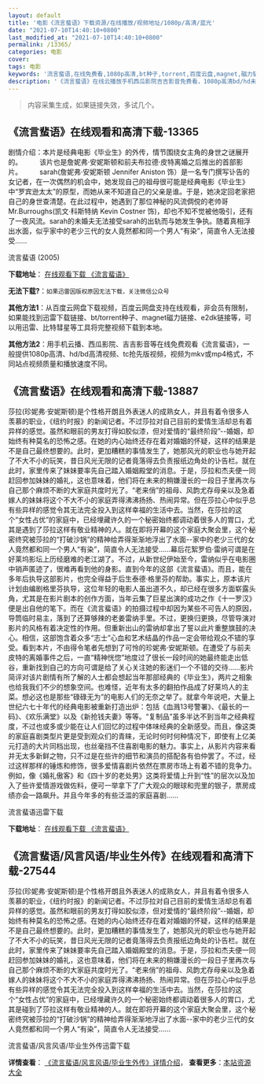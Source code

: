```yaml
---
layout: default
title: '电影《流言蜚语》下载资源/在线播放/视频地址/1080p/高清/蓝光'
date: "2021-07-10T14:40:10+0800"
last_modified_at: "2021-07-10T14:40:10+0800"
permalink: /13365/
categories: 电影
cover:
tags: 电影
keywords: '流言蜚语,在线免费看,1080p高清,bt种子,torrent,百度云盘,magnet,磁力链,迅雷下载资源'
description: '《流言蜚语》在线云播放手机西瓜影院吉吉影音免费看，1080p高清bd/hd未删减完整版和tc抢先枪版，mkv/mp4格式，附带bt/torrent种子、magnet/磁力链、百度云盘、网盘资源迅雷下载链接'
---
```


>内容采集生成，如果链接失效，多试几个。


## 《流言蜚语》在线观看和高清下载-13365

剧情介绍：本片是经典电影《毕业生》的外传，情节围绕女主角的身世之谜展开的。  　　该片也是詹妮弗·安妮斯顿和前夫布拉德·皮特离婚之后推出的首部影片。  　　sarah(詹妮弗·安妮斯顿 Jennifer Aniston 饰）是一名专门撰写讣告的女记者，在一次偶然的机会中，她发现自己的祖母很可能是经典电影《毕业生》中“罗宾逊太太”的原型，而她从来不知道自己的父亲是谁。于是，她决定回老家把自己的身世查清楚。在此过程中，她遇到了那位神秘的风流倜傥的老帅哥Mr.Burroughs(凯文·科斯特纳 Kevin Costner 饰)，却也不知不觉被他吸引，还有了一夜风流。sarah的未婚夫无法接受sarah的出轨而与她发生争执。随着真相浮出水面，似乎家中的老少三代的女人竟然都和同一个男人“有染”，简直令人无法接受……


流言蜚语 (2005)

**下载地址**： [在线观看下载 《流言蜚语》](https://www.btbtdy.me/btdy/dy5826.html) 


**无法下载?**：`如果迅雷因版权原因无法下载，关注微信公众号 `

**其他方法1**：从百度云网盘下载视频，百度云网盘支持在线观看，非会员有限制，如果能找到迅雷下载链接、bt/torrent种子、magnet磁力链接、e2dk链接等，可以用迅雷、比特彗星等工具将完整视频下载到本地。

**其他方法2**：用手机云播、西瓜影院、吉吉影音等在线免费观看《流言蜚语》，一般提供1080p高清、hd/bd高清视频、tc抢先版视频，视频为mkv或mp4格式，不同站点视频质量和播放速度不同。


## 《流言蜚语》在线观看和高清下载-13887

莎拉(珍妮弗·安妮斯顿)是个性格开朗且外表迷人的成熟女人，并且有着令很多人羡慕的职业，《纽约时报》的新闻记者。不过莎拉对自己目前的爱情生活却总有着异样的感觉。虽然和眼前的男友打得如胶似漆，但对爱情的“最终阶段”--婚姻，却始终有种莫名的恐怖之感。在她的内心始终还存在着对婚姻的怀疑，这样的结果是不是自己最终想要的。此时，更加糟糕的事情发生了，她那风光的职业也与她开起了不大不小的玩笑，昔日风光无限的记者竟落得去负责报纸边角处的讣告栏。就在此时，家里传来了妹妹要率先自己踏入婚姻殿堂的消息。于是，莎拉和杰夫便一同赶回参加妹妹的婚礼，这也意味着，他们将在未来的稍嫌漫长的一段日子里再次与自己那个麻烦不断的大家庭共度时光了。“老来俏”的祖母、风韵尤存母亲以及急着嫁人的妹妹将这个不大不小的家庭弄得沸沸扬扬、热闹异常。但在莎拉心中似乎总有些异样的感觉令其无法完全投入到这样幸福的生活中去。当然，在莎拉的这个“女性占优”的家庭中，已经埋藏许久的一个秘密始终都调动着很多人的胃口，尤其是遇到了莎拉这样有敬业精神的人。就在即将开幕的这个家庭大聚会里，这个秘密终究被莎拉的“打破沙锅”的精神给弄得渐渐地浮出了水面--家中的老少三代的女人竟然都和同一个男人“有染”，简直令人无法接受……幕后花絮罗伯·雷纳可谓是在好莱坞影坛上历经磨难的老江湖了。不过，从新世纪伊始至今，雷纳似乎在电影圈中销声匿迹了，很难再看到他的身影。直到今年的这部《流言蜚语》。而且，能在多年后执导这部影片，也完全得益于后生泰德·格里芬的帮助。事实上，原本该片计划由编剧格里芬执导，这位年轻的电影人虽出道不久，却已经在很多方面崭露头角，尤其是在影片剧本的创作方面，当年云集了巨星出演的成功之作《十一罗汉》便是出自他的笔下。而在《流言蜚语》的拍摄过程中却因为某些不可告人的原因，导筒临时易主，落到了还算够辣的老姜雷纳手里。不过，更换归更换，尽管导演对影片的风格有着决定性的作用。但重新出山的雷纳却拿出了誓以此片重整旗鼓的决心。相信，这部饱含着众多“志士”心血和艺术结晶的作品一定会带给观众不错的享受。看到本片，不由得令笔者先想到了可怜的珍妮弗·安妮斯顿。在遭受了与前夫皮特的离婚事件之后，一直“精神恍惚”地度过了很长一段时间的她最终能走出低谷，重新找到自己的方向可谓是给了关心关注她的影迷们一个不错的交待……影片简评对该片剧情有所了解的人士都会想起当年那部经典的《毕业生》，两片之相象也给我我们不少的想象空间。也难怪，近年有太多的翻拍作品成了好莱坞人的主菜。想必这也是那些“碌碌无为”的电影人们的无奈之举了。就拿今年说吧，大量上世纪六七十年代的经典电影被重新打造出炉：包括《血溅13号警署》、《最长的一码》、《欢乐满堂》以及《新抢钱夫妻》等等。“复制品”虽多半达不到当年之经典程度，不过也或多或少能在让人们回忆的过程中体味经典的全新感受。而且，像这类的家庭喜剧类型片更是受到观众们的青睐，无论时何时何种情况下，即使有上亿美元打造的大片同档出现，也丝毫挡不住喜剧电影的魅力。事实上，从影片内容来看并无太多新鲜之物，只不过是在些许的细节和演员的搭配各有伯仲罢了。不过，经过这样那样的锤炼和修饰，很多爱情喜剧片依然在票房市场上有着不错的竞争力。例如，像《婚礼傲客》和《四十岁的老处男》这类将爱情上升到“性”的层次以及加入了些许爱情游戏做佐料，便可一举拿下了广大观众的眼球和兜里的银子，票房成绩亦会一路飙升。并且今年多的有些泛滥的家庭喜剧……


流言蜚语迅雷下载

**下载地址**： [在线观看下载 《流言蜚语》](https://www.993dy.com//vod-detail-id-34814.html) 


## 《流言蜚语/风言风语/毕业生外传》在线观看和高清下载-27544

莎拉(珍妮弗&middot;安妮斯顿)是个性格开朗且外表迷人的成熟女人，并且有着令很多人羡慕的职业，《纽约时报》的新闻记者。不过莎拉对自己目前的爱情生活却总有着异样的感觉。虽然和眼前的男友打得如胶似漆，但对爱情的&ldquo;最终阶段&rdquo;--婚姻，却始终有种莫名的恐怖之感。在她的内心始终还存在着对婚姻的怀疑，这样的结果是不是自己最终想要的。此时，更加糟糕的事情发生了，她那风光的职业也与她开起了不大不小的玩笑，昔日风光无限的记者竟落得去负责报纸边角处的讣告栏。就在此时，家里传来了妹妹要率先自己踏入婚姻殿堂的消息。于是，莎拉和杰夫便一同赶回参加妹妹的婚礼，这也意味着，他们将在未来的稍嫌漫长的一段日子里再次与自己那个麻烦不断的大家庭共度时光了。&ldquo;老来俏&rdquo;的祖母、风韵尤存母亲以及急着嫁人的妹妹将这个不大不小的家庭弄得沸沸扬扬、热闹异常。但在莎拉心中似乎总有些异样的感觉令其无法完全投入到这样幸福的生活中去。当然，在莎拉的这个“女性占优&rdquo;的家庭中，已经埋藏许久的一个秘密始终都调动着很多人的胃口，尤其是碰到了莎拉这样有敬业精神的人。就在即将开幕的这个家庭大聚会里，这个秘密终究被莎拉的&ldquo;打破沙锅”的精神给弄得渐渐地浮出了水面--家中的老少三代的女人竟然都和同一个男人&ldquo;有染”，简直令人无法接受&hellip;…


流言蜚语/风言风语/毕业生外传迅雷下载

**详情查看**： [《流言蜚语/风言风语/毕业生外传》详情介绍](/movie/27544/)， **查看更多**：[本站资源大全](/movie/t/all/)

